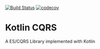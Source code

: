 [![Build Status](https://travis-ci.org/tsbonev/cqrs-diploma.svg?branch=master)](https://travis-ci.org/tsbonev/cqrs-diploma)
[![codecov](https://codecov.io/gh/tsbonev/cqrs-diploma/branch/master/graph/badge.svg)](https://codecov.io/gh/tsbonev/cqrs-diploma)
# Kotlin CQRS
A ES/CQRS Library implemented with Kotlin